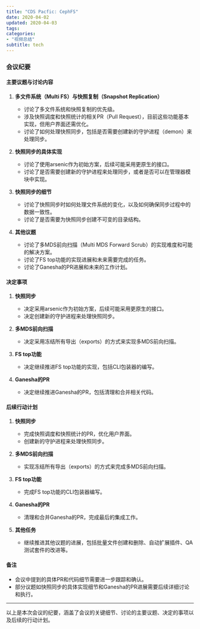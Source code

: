 ```yaml
---
title: "CDS Pacfic: CephFS"
date: 2020-04-02
updated: 2020-04-03
tags:
categories:
- "视频总结"
subtitle: tech
---
```



### 会议纪要

#### 主要议题与讨论内容

1. **多文件系统（Multi FS）与快照复制（Snapshot Replication）**
   - 讨论了多文件系统和快照复制的优先级。
   - 涉及快照调度和快照统计的相关PR（Pull Request），目前这些功能基本实现，但用户界面还需优化。
   - 讨论了如何处理快照同步，包括是否需要创建新的守护进程（demon）来处理同步。

2. **快照同步的具体实现**
   - 讨论了使用arsenic作为初始方案，后续可能采用更原生的接口。
   - 讨论了是否需要创建新的守护进程来处理同步，或者是否可以在管理器模块中实现。

3. **快照同步的细节**
   - 讨论了快照同步时如何处理文件系统的变化，以及如何确保同步过程中的数据一致性。
   - 讨论了是否需要为快照同步创建不可变的目录结构。

4. **其他议题**
   - 讨论了多MDS前向扫描（Multi MDS Forward Scrub）的实现难度和可能的解决方案。
   - 讨论了FS top功能的实现进展和未来需要完成的任务。
   - 讨论了Ganesha的PR进展和未来的工作计划。

#### 决定事项

1. **快照同步**
   - 决定采用arsenic作为初始方案，后续可能采用更原生的接口。
   - 决定创建新的守护进程来处理快照同步。

2. **多MDS前向扫描**
   - 决定采用冻结所有导出（exports）的方式来实现多MDS前向扫描。

3. **FS top功能**
   - 决定继续推进FS top功能的实现，包括CLI包装器的编写。

4. **Ganesha的PR**
   - 决定继续推进Ganesha的PR，包括清理和合并相关代码。

#### 后续行动计划

1. **快照同步**
   - 完成快照调度和快照统计的PR，优化用户界面。
   - 创建新的守护进程来处理快照同步。

2. **多MDS前向扫描**
   - 实现冻结所有导出（exports）的方式来完成多MDS前向扫描。

3. **FS top功能**
   - 完成FS top功能的CLI包装器编写。

4. **Ganesha的PR**
   - 清理和合并Ganesha的PR，完成最后的集成工作。

5. **其他任务**
   - 继续推进其他议题的进展，包括批量文件创建和删除、自动扩展插件、QA测试套件的改进等。

#### 备注
- 会议中提到的具体PR和代码细节需要进一步跟踪和确认。
- 部分议题如快照同步的具体实现细节和Ganesha的PR进展需要后续详细讨论和执行。

---

以上是本次会议的纪要，涵盖了会议的关键细节、讨论的主要议题、决定的事项以及后续的行动计划。